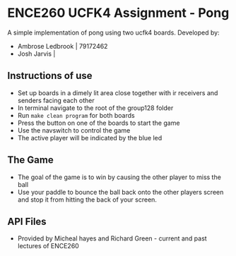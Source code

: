 # ENCE260 UCFK4 Assignment - Pong

A simple implementation of pong using two ucfk4 boards. Developed by:
- Ambrose Ledbrook | 79172462
- Josh Jarvis |

## Instructions of use
- Set up boards in a dimely lit area close together with ir receivers and
  senders facing each other
- In terminal navigate to the root of the group128 folder
- Run `make clean program` for both boards
- Press the button on one of the boards to start the game
- Use the navswitch to control the game
- The active player will be indicated by the blue led

## The Game
- The goal of the game is to win by causing the other player to miss the ball
- Use your paddle to bounce the ball back onto the other players screen and
  stop it from hitting the back of your screen.
  
## API Files
- Provided by Micheal hayes and Richard Green - current and past lectures of ENCE260 
